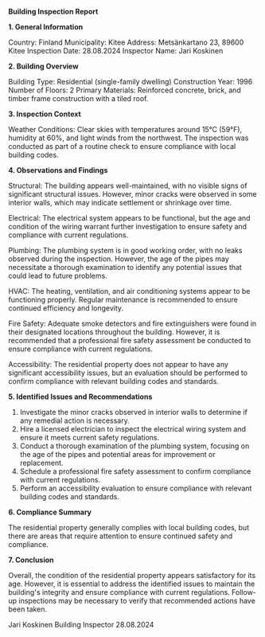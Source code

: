  **Building Inspection Report**

**1. General Information**

Country: Finland
Municipality: Kitee
Address: Metsänkartano 23, 89600 Kitee
Inspection Date: 28.08.2024
Inspector Name: Jari Koskinen

**2. Building Overview**

Building Type: Residential (single-family dwelling)
Construction Year: 1996
Number of Floors: 2
Primary Materials: Reinforced concrete, brick, and timber frame construction with a tiled roof.

**3. Inspection Context**

Weather Conditions: Clear skies with temperatures around 15°C (59°F), humidity at 60%, and light winds from the northwest. The inspection was conducted as part of a routine check to ensure compliance with local building codes.

**4. Observations and Findings**

Structural: The building appears well-maintained, with no visible signs of significant structural issues. However, minor cracks were observed in some interior walls, which may indicate settlement or shrinkage over time.

Electrical: The electrical system appears to be functional, but the age and condition of the wiring warrant further investigation to ensure safety and compliance with current regulations.

Plumbing: The plumbing system is in good working order, with no leaks observed during the inspection. However, the age of the pipes may necessitate a thorough examination to identify any potential issues that could lead to future problems.

HVAC: The heating, ventilation, and air conditioning systems appear to be functioning properly. Regular maintenance is recommended to ensure continued efficiency and longevity.

Fire Safety: Adequate smoke detectors and fire extinguishers were found in their designated locations throughout the building. However, it is recommended that a professional fire safety assessment be conducted to ensure compliance with current regulations.

Accessibility: The residential property does not appear to have any significant accessibility issues, but an evaluation should be performed to confirm compliance with relevant building codes and standards.

**5. Identified Issues and Recommendations**

1. Investigate the minor cracks observed in interior walls to determine if any remedial action is necessary.
2. Hire a licensed electrician to inspect the electrical wiring system and ensure it meets current safety regulations.
3. Conduct a thorough examination of the plumbing system, focusing on the age of the pipes and potential areas for improvement or replacement.
4. Schedule a professional fire safety assessment to confirm compliance with current regulations.
5. Perform an accessibility evaluation to ensure compliance with relevant building codes and standards.

**6. Compliance Summary**

The residential property generally complies with local building codes, but there are areas that require attention to ensure continued safety and compliance.

**7. Conclusion**

Overall, the condition of the residential property appears satisfactory for its age. However, it is essential to address the identified issues to maintain the building's integrity and ensure compliance with current regulations. Follow-up inspections may be necessary to verify that recommended actions have been taken.

Jari Koskinen
Building Inspector
28.08.2024